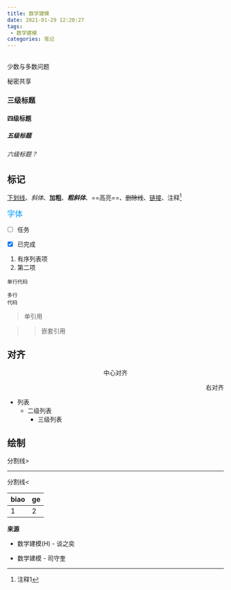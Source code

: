 ```yaml
---
title: 数学建模
date: 2021-01-29 12:20:27
tags: 
 - 数学建模
categories: 笔记
---
```


<!--more-->

## 

少数与多数问题

秘密共享





### 三级标题

#### 四级标题

##### 五级标题

###### 六级标题？

## 标记

<u>下划线</u>、*斜体*、**加粗**、***粗斜体***、==高亮==、~~删除线~~、[链接](haha)、注释[^1]

<font color=#0099ff size=4 face="黑体">字体</font>

- [ ] 任务

- [x] 已完成

1. 有序列表项
2. 第二项

`单行代码`

```
多行
代码
```

> 单引用

> > 嵌套引用

[^1]: 注释1

## 对齐

<center>中心对齐</center>
<p align="right">右对齐</p>

- 列表
  - 二级列表
    - 三级列表

## 绘制

分割线>

------

分割线<

| biao | ge   |
| ---- | ---- |
| 1    | 2    |

**来源**

- 数学建模(H) - 谈之奕

- 数学建模 - 司守奎
